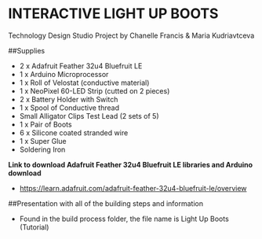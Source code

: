# INTERACTIVE LIGHT UP BOOTS
Technology Design Studio Project by Chanelle Francis &amp; Maria Kudriavtceva

##Supplies

- 2 x Adafruit Feather 32u4 Bluefruit LE
- 1 x Arduino Microprocessor
- 1 x Roll of Velostat (conductive material)
- 1 x NeoPixel 60-LED Strip (cutted on 2 pieces)
- 2 x Battery Holder with Switch
- 1 x Spool of Conductive thread
- Small Alligator Clips Test Lead (2 sets of 5)
- 1 x Pair of Boots
- 6 x Silicone coated stranded wire
- 1 x Super Glue
- Soldering Iron

**Link to download Adafruit Feather 32u4 Bluefruit LE libraries and Arduino download**
- https://learn.adafruit.com/adafruit-feather-32u4-bluefruit-le/overview

##Presentation with all of the building steps and information
- Found in the build process folder, the file name is Light Up Boots (Tutorial)
